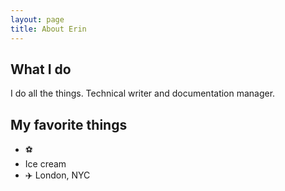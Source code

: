 ```yaml
---
layout: page
title: About Erin
---
```


## What I do
I do all the things. Technical writer and documentation manager.

## My favorite things
* :soccer:
* Ice cream
* :airplane: London, NYC
